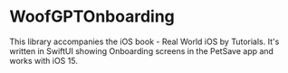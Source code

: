 # WoofGPTOnboarding

This library accompanies the iOS book - Real World iOS by Tutorials. It's written in SwiftUI showing Onboarding screens in the PetSave app and works with iOS 15.
